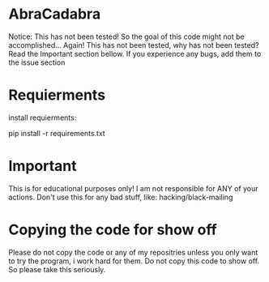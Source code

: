 # AbraCadabra
Notice: This has not been tested! So the goal of this code might not be accomplished... Again! This has not been tested, why has not been tested? Read the Important section bellow.
If you experience any bugs, add them to the issue section 

# Requierments
install requierments:

pip install -r requirements.txt

# Important
This is for educational purposes only! I am not responsible for ANY of your actions. Don't use this for any bad stuff, like: hacking/black-mailing

# Copying the code for show off
Please do not copy the code or any of my repositries unless you only want to try the program, i work hard for them. Do not copy this code to show off. So please take this seriously.
